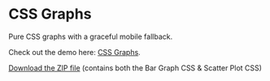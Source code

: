 # CSS Graphs
Pure CSS graphs with a graceful mobile fallback.

Check out the demo here: <a href="http://cssgraphs.surge.sh/">CSS Graphs</a>.

<a href="https://github.com/bradleytaunt/cssgraphs/blob/master/cssgraphs.zip">Download the ZIP file</a> (contains both the Bar Graph CSS &amp; Scatter Plot CSS)
